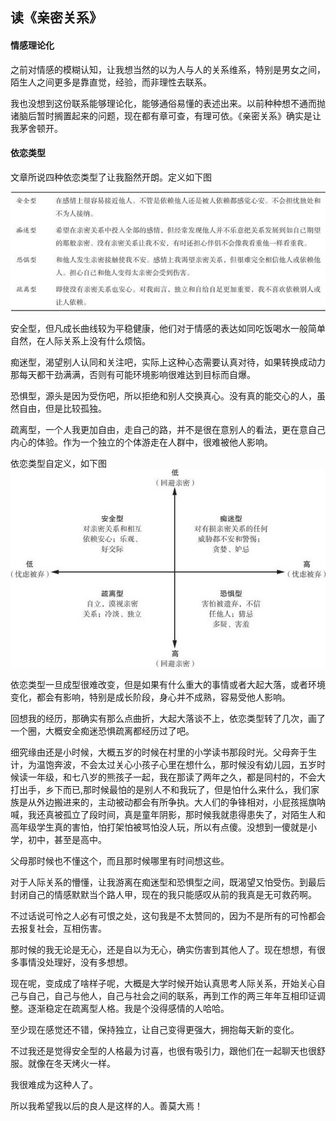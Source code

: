 ## 读《亲密关系》

#### 情感理论化
之前对情感的模糊认知，让我想当然的以为人与人的关系维系，特别是男女之间，陌生人之间更多是靠直觉，经验，而非理性去联系。

我也没想到这份联系能够理论化，能够通俗易懂的表述出来。以前种种想不通而抛诸脑后暂时搁置起来的问题，现在都有章可查，有理可依。《亲密关系》确实是让我茅舍顿开。

#### 依恋类型
文章所说四种依恋类型了让我豁然开朗。定义如下图

![](assets/依恋类型.png)

安全型，但凡成长曲线较为平稳健康，他们对于情感的表达如同吃饭喝水一般简单自然，在人际关系上没有什么烦恼。  

痴迷型，渴望别人认同和关注吧，实际上这种心态需要认真对待，如果转换成动力那每天都干劲满满，否则有可能环境影响很难达到目标而自爆。

恐惧型，源头是因为受伤吧，所以拒绝和别人交换真心。没有真的能交心的人，虽然自由，但是比较孤独。

疏离型，一个人我更加自由，走自己的路，并不是很在意别人的看法，更在意自己内心的体验。作为一个独立的个体游走在人群中，很难被他人影响。

依恋类型自定义，如下图
![](assets/依恋类型图解.png)

依恋类型一旦成型很难改变，但是如果有什么重大的事情或者大起大落，或者环境变化，都会有影响，特别是成长阶段，身心并不成熟，容易受他人影响。

回想我的经历，那确实有那么点曲折，大起大落谈不上，依恋类型转了几次，画了一个圈，大概安全痴迷恐惧疏离都经历过了吧。

细究缘由还是小时候，大概五岁的时候在村里的小学读书那段时光。父母奔于生计，为温饱奔波，不会太过关心小孩子心里在想什么，那时候没有幼儿园，五岁时候读一年级，和七八岁的熊孩子一起，我在那读了两年之久，都是同村的，不会大打出手，乡下而已,那时候最怕的是别人不和我玩了，但是怕什么来什么，我们家族是从外边搬进来的，主动被动都会有所争执。大人们的争锋相对，小屁孩摇旗呐喊，我还真被孤立了段时间，真是童年阴影，那时候我就患得患失了，对陌生人和高年级学生真的害怕，怕打架怕被骂怕没人玩，所以有点傻。没想到一傻就是小学，初中，甚至是高中。

父母那时候也不懂这个，而且那时候哪里有时间想这些。

对于人际关系的懵懂，让我游离在痴迷型和恐惧型之间，既渴望又怕受伤。到最后封闭自己的情感默默当个路人甲，现在的我只能感叹从前的我真是无可救药啊。

不过话说可怜之人必有可恨之处，这句我是不太赞同的，因为不是所有的可怜都会去报复社会，互相伤害。

那时候的我无论是无心，还是自以为无心，确实伤害到其他人了。现在想想，有很多事情没处理好，没有多想想。

现在呢，变成成了啥样子呢，大概是大学时候开始认真思考人际关系，开始关心自己与自己，自己与他人，自己与社会之间的联系，再到工作的两三年年互相印证调整。逐渐稳定在疏离型人格。我是个没得感情的人哈哈。

至少现在感觉还不错，保持独立，让自己变得更强大，拥抱每天新的变化。

不过我还是觉得安全型的人格最为讨喜，也很有吸引力，跟他们在一起聊天也很舒服。就像在冬天烤火一样。

我很难成为这种人了。

所以我希望我以后的良人是这样的人。善莫大焉！

